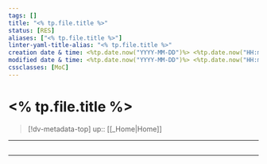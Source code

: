```yaml
---
tags: []
title: "<% tp.file.title %>"
status: [RES]
aliases: ["<% tp.file.title %>"]
linter-yaml-title-alias: "<% tp.file.title %>"
creation date & time: <%tp.date.now("YYYY-MM-DD")%> <%tp.date.now("HH:mm")%>
modified date & time: <%tp.date.now("YYYY-MM-DD")%> <%tp.date.now("HH:mm")%>
cssclasses: [MoC]
---
```


# <% tp.file.title %>

> [!dv-metadata-top]
> up:: [[_Home|Home]]

- - -

##


- - -
